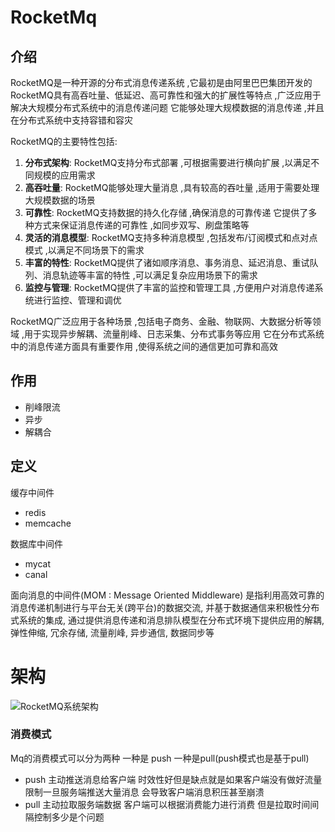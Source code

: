 # RocketMq

## 介绍

RocketMQ是一种开源的分布式消息传递系统 ,它最初是由阿里巴巴集团开发的 RocketMQ具有高吞吐量、低延迟、高可靠性和强大的扩展性等特点 ,广泛应用于解决大规模分布式系统中的消息传递问题 它能够处理大规模数据的消息传递 ,并且在分布式系统中支持容错和容灾 

RocketMQ的主要特性包括: 

1. **分布式架构**: RocketMQ支持分布式部署 ,可根据需要进行横向扩展 ,以满足不同规模的应用需求 
2. **高吞吐量**: RocketMQ能够处理大量消息 ,具有较高的吞吐量 ,适用于需要处理大规模数据的场景 
3. **可靠性**: RocketMQ支持数据的持久化存储 ,确保消息的可靠传递 它提供了多种方式来保证消息传递的可靠性 ,如同步双写、刷盘策略等 
4. **灵活的消息模型**: RocketMQ支持多种消息模型 ,包括发布/订阅模式和点对点模式 ,以满足不同场景下的需求 
5. **丰富的特性**: RocketMQ提供了诸如顺序消息、事务消息、延迟消息、重试队列、消息轨迹等丰富的特性 ,可以满足复杂应用场景下的需求 
6. **监控与管理**: RocketMQ提供了丰富的监控和管理工具 ,方便用户对消息传递系统进行监控、管理和调优 

RocketMQ广泛应用于各种场景 ,包括电子商务、金融、物联网、大数据分析等领域 ,用于实现异步解耦、流量削峰、日志采集、分布式事务等应用 它在分布式系统中的消息传递方面具有重要作用 ,使得系统之间的通信更加可靠和高效 

## 作用

- 削峰限流
- 异步
- 解耦合

## 定义

缓存中间件 

- redis
- memcache

数据库中间件

- mycat
- canal

面向消息的中间件(MOM : Message Oriented Middleware) 是指利用高效可靠的消息传递机制进行与平台无关(跨平台)的数据交流, 并基于数据通信来积极性分布式系统的集成, 通过提供消息传递和消息排队模型在分布式环境下提供应用的解耦, 弹性伸缩, 冗余存储, 流量削峰, 异步通信, 数据同步等

# 架构

![RocketMQ系统架构](https://static-i0.oss-cn-shanghai.aliyuncs.com/pic/202310132354132.png)

### 消费模式

Mq的消费模式可以分为两种 一种是 push 一种是pull(push模式也是基于pull)

- push 主动推送消息给客户端 时效性好但是缺点就是如果客户端没有做好流量限制一旦服务端推送大量消息 会导致客户端消息积压甚至崩溃
- pull 主动拉取服务端数据 客户端可以根据消费能力进行消费 但是拉取时间间隔控制多少是个问题

